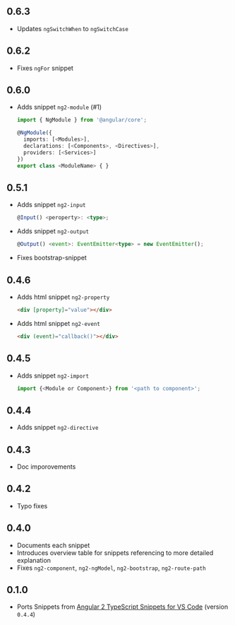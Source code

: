## 0.6.3

- Updates `ngSwitchWhen` to `ngSwitchCase`

## 0.6.2

- Fixes `ngFor` snippet

## 0.6.0

- Adds snippet `ng2-module` (#1)

  ```ts
  import { NgModule } from '@angular/core';

  @NgModule({
    imports: [<Modules>],
    declarations: [<Components>, <Directives>],
    providers: [<Services>]
  })
  export class <ModuleName> { }
  ```

## 0.5.1

- Adds snippet `ng2-input`
  ```ts
  @Input() <peroperty>: <type>;
  ```
- Adds snippet `ng2-output`
  ```ts
  @Output() <event>: EventEmitter<type> = new EventEmitter();
  ```
- Fixes bootstrap-snippet

## 0.4.6

- Adds html snippet `ng2-property`
  ```html
  <div [property]="value"></div>
  ```
- Adds html snippet `ng2-event`
  ```html
  <div (event)="callback()"></div>
  ```

## 0.4.5

- Adds snippet `ng2-import`
  ```ts
  import {<Module or Component>} from '<path to component>';
  ```

## 0.4.4

- Adds snippet `ng2-directive`

## 0.4.3

- Doc imporovements

## 0.4.2

- Typo fixes

## 0.4.0

- Documents each snippet
- Introduces overview table for snippets referencing to more detailed explanation
- Fixes `ng2-component`, `ng2-ngModel`, `ng2-bootstrap`, `ng2-route-path`

## 0.1.0

- Ports Snippets from [Angular 2 TypeScript Snippets for VS Code](https://github.com/johnpapa/vscode-angular2-snippets) (version `0.4.4`)

